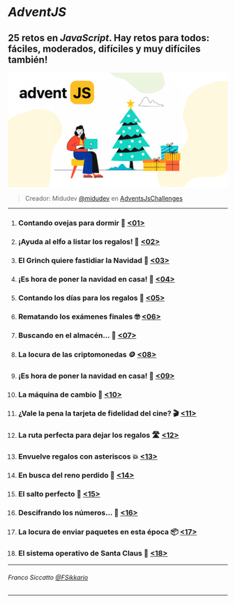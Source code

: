 # **_AdventJS_**

## 25 retos en _JavaScript_. Hay retos para todos: fáciles, moderados, difíciles y muy difíciles también!

![Imagen](AdventJS.png)

> Creador: Midudev 
  > [@midudev](https://twitter.com/midudev) 
  > en [AdventsJsChallenges](https://adventjs.dev/)

---
1. ### Contando ovejas para dormir 🐑 [<01>](\Reto-01\README.md)
2. ### ¡Ayuda al elfo a listar los regalos! 🧝 [<02>](Reto-02\README.md)
3. ### El Grinch quiere fastidiar la Navidad 🎁 [<03>](Reto-03\README.md)
4. ### ¡Es hora de poner la navidad en casa! 🎄 [<04>](Reto-04\README.md)
5. ### Contando los días para los regalos 📅 [<05>](Reto-05\README.md)
6. ### Rematando los exámenes finales 🤓 [<06>](Reto-06\README.md)
7. ### Buscando en el almacén... 🏪 [<07>](Reto-07\README.md)
8. ### La locura de las criptomonedas 🪙 [<08>](Reto-08\README.md)
9. ### ¡Es hora de poner la navidad en casa! 🎅 [<09>](Reto-09\README.md)
10. ### La máquina de cambio 🎰 [<10>](Reto-10\README.md)
11. ### ¿Vale la pena la tarjeta de fidelidad del cine? 🎬 [<11>](Reto-11\README.md)
12. ### La ruta perfecta para dejar los regalos 🛣️ [<12>](Reto-12\README.md)
13. ### Envuelve regalos con asteriscos 💥 [<13>](Reto-13\README.md)
14. ### En busca del reno perdido 🦌 [<14>](Reto-14\README.md)
15. ### El salto perfecto 🏃 [<15>](Reto-15\README.md)
16. ### Descifrando los números... 🔢 [<16>](Reto-16\README.md)
17. ### La locura de enviar paquetes en esta época 📦 [<17>](Reto-17\README.md)
18. ### El sistema operativo de Santa Claus 📱 [<18>](Reto-18\README.md)
---
###### *Franco Siccatto* [@FSikkario](https://twitter.com/FSikkario)
---
